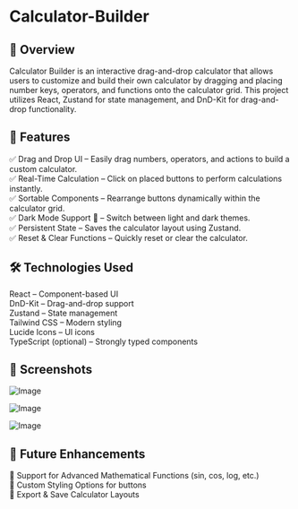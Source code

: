 # Calculator-Builder

## 📌 Overview

Calculator Builder is an interactive drag-and-drop calculator that allows users to customize and build their own calculator by dragging and placing number keys, operators, and functions onto the calculator grid. This project utilizes React, Zustand for state management, and DnD-Kit for drag-and-drop functionality.

## 🎯 Features

✅ Drag and Drop UI – Easily drag numbers, operators, and actions to build a custom calculator.<br>
✅ Real-Time Calculation – Click on placed buttons to perform calculations instantly.<br>
✅ Sortable Components – Rearrange buttons dynamically within the calculator grid.<br>
✅ Dark Mode Support 🌙 – Switch between light and dark themes.<br>
✅ Persistent State – Saves the calculator layout using Zustand.<br>
✅ Reset & Clear Functions – Quickly reset or clear the calculator.

## 🛠️ Technologies Used<br>

React – Component-based UI<br>
DnD-Kit – Drag-and-drop support<br>
Zustand – State management<br>
Tailwind CSS – Modern styling<br>
Lucide Icons – UI icons<br>
TypeScript (optional) – Strongly typed components

## 📸 Screenshots

![Image](https://github.com/user-attachments/assets/68ad4d8e-71c0-4970-a695-092aed0ef9ca)

![Image](https://github.com/user-attachments/assets/da6c1598-22b9-49e0-be17-345fa152943d)

![Image](https://github.com/user-attachments/assets/87df8269-0c99-4114-8e23-dba2d50baa7b)

## 📌 Future Enhancements
🔹 Support for Advanced Mathematical Functions (sin, cos, log, etc.)<br>
🔹 Custom Styling Options for buttons<br>
🔹 Export & Save Calculator Layouts<br>

